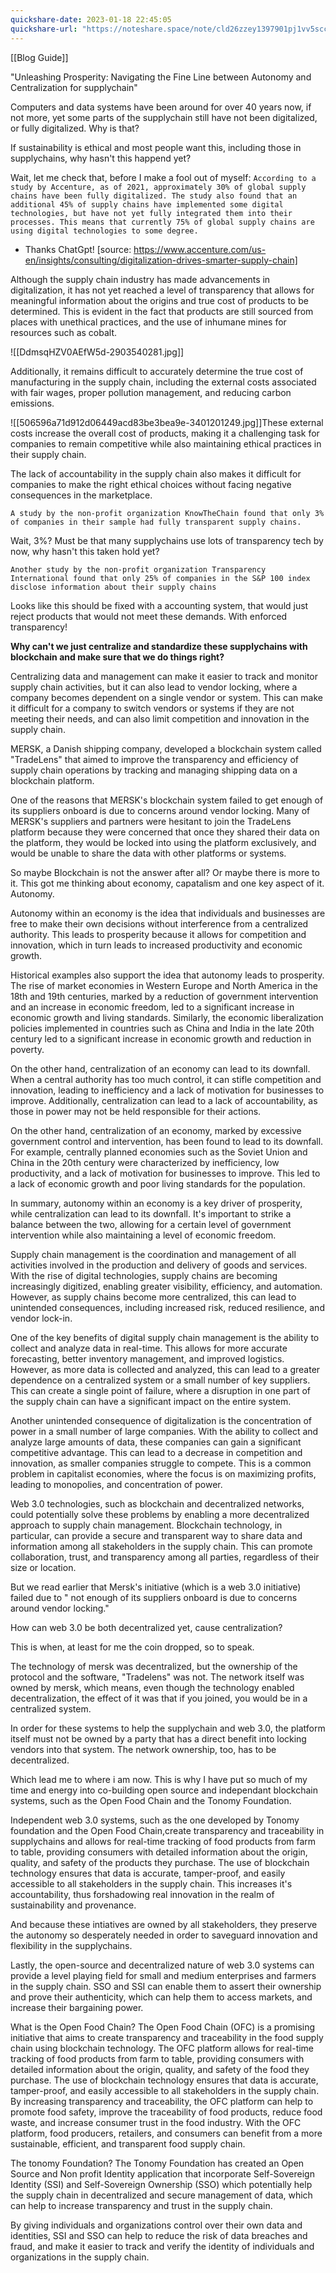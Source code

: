 ```yaml
---
quickshare-date: 2023-01-18 22:45:05
quickshare-url: "https://noteshare.space/note/cld26zzey1397901pj1vv5sccq#MX/pTtb9BUOEfU+jOrHax3tD/d0SnHSKUd8rJ7c0fXk"
---
```

[[Blog Guide]]

"Unleashing Prosperity: Navigating the Fine Line between Autonomy and Centralization for supplychain"

Computers and data systems have been around for over 40 years now, if not more, yet 
some parts of the supplychain still have not been digitalized, or fully digitalized. Why is that? 

If sustainability is ethical and most people want this, including those in supplychains, why hasn't this happend yet?

Wait, let me check that, before I make a fool out of myself:
``According to a study by Accenture, as of 2021, approximately 30% of global supply chains have been fully digitalized. The study also found that an additional 45% of supply chains have implemented some digital technologies, but have not yet fully integrated them into their processes. This means that currently 75% of global supply chains are using digital technologies to some degree.``
- Thanks ChatGpt! [source: https://www.accenture.com/us-en/insights/consulting/digitalization-drives-smarter-supply-chain]

Although the supply chain industry has made advancements in digitalization, it has not yet reached a level of transparency that allows for meaningful information about the origins and true cost of products to be determined. 
This is evident in the fact that products are still sourced from places with unethical practices, and the use of inhumane mines for resources such as cobalt. 

![[DdmsqHZV0AEfW5d-2903540281.jpg]]

Additionally, it remains difficult to accurately determine the true cost of manufacturing in the supply chain, including the external costs associated with fair wages, proper pollution management, and reducing carbon emissions. 

![[506596a71d912d06449acd83be3bea9e-3401201249.jpg]]These external costs increase the overall cost of products, making it a challenging task for companies to remain competitive while also maintaining ethical practices in their supply chain. 

The lack of accountability in the supply chain also makes it difficult for companies to make the right ethical choices without facing negative consequences in the marketplace.

``A study by the non-profit organization KnowTheChain found that only 3% of companies in their sample had fully transparent supply chains.``

Wait, 3%? Must be that many supplychains use lots of transparency tech by now, why hasn't this taken hold yet?

``Another study by the non-profit organization Transparency International found that only 25% of companies in the S&P 100 index disclose information about their supply chains``

Looks like this should be fixed with a accounting system, that would just reject products that would not meet these demands. With enforced transparency! 

**Why can't we just centralize and standardize these supplychains with blockchain and make sure that we do things right?**

Centralizing data and management can make it easier to track and monitor supply chain activities, but it can also lead to vendor locking, where a company becomes dependent on a single vendor or system. This can make it difficult for a company to switch vendors or systems if they are not meeting their needs, and can also limit competition and innovation in the supply chain.

MERSK, a Danish shipping company, developed a blockchain system called "TradeLens" that aimed to improve the transparency and efficiency of supply chain operations by tracking and managing shipping data on a blockchain platform.

One of the reasons that MERSK's blockchain system failed to get enough of its suppliers onboard is due to concerns around vendor locking. Many of MERSK's suppliers and partners were hesitant to join the TradeLens platform because they were concerned that once they shared their data on the platform, they would be locked into using the platform exclusively, and would be unable to share the data with other platforms or systems.

So maybe Blockchain is not the answer after all? Or maybe there is more to it. This got me thinking about economy, capatalism and one key aspect of it. Autonomy.

Autonomy within an economy is the idea that individuals and businesses are free to make their own decisions without interference from a centralized authority. This leads to prosperity because it allows for competition and innovation, which in turn leads to increased productivity and economic growth. 

Historical examples also support the idea that autonomy leads to prosperity. The rise of market economies in Western Europe and North America in the 18th and 19th centuries, marked by a reduction of government intervention and an increase in economic freedom, led to a significant increase in economic growth and living standards. Similarly, the economic liberalization policies implemented in countries such as China and India in the late 20th century led to a significant increase in economic growth and reduction in poverty.

On the other hand, centralization of an economy can lead to its downfall. When a central authority has too much control, it can stifle competition and innovation, leading to inefficiency and a lack of motivation for businesses to improve. Additionally, centralization can lead to a lack of accountability, as those in power may not be held responsible for their actions.

On the other hand, centralization of an economy, marked by excessive government control and intervention, has been found to lead to its downfall. For example, centrally planned economies such as the Soviet Union and China in the 20th century were characterized by inefficiency, low productivity, and a lack of motivation for businesses to improve. This led to a lack of economic growth and poor living standards for the population.

In summary, autonomy within an economy is a key driver of prosperity, while centralization can lead to its downfall. It's important to strike a balance between the two, allowing for a certain level of government intervention while also maintaining a level of economic freedom.

Supply chain management is the coordination and management of all activities involved in the production and delivery of goods and services. With the rise of digital technologies, supply chains are becoming increasingly digitized, enabling greater visibility, efficiency, and automation. However, as supply chains become more centralized, this can lead to unintended consequences, including increased risk, reduced resilience, and vendor lock-in.

One of the key benefits of digital supply chain management is the ability to collect and analyze data in real-time. This allows for more accurate forecasting, better inventory management, and improved logistics. However, as more data is collected and analyzed, this can lead to a greater dependence on a centralized system or a small number of key suppliers. This can create a single point of failure, where a disruption in one part of the supply chain can have a significant impact on the entire system.

Another unintended consequence of digitalization is the concentration of power in a small number of large companies. With the ability to collect and analyze large amounts of data, these companies can gain a significant competitive advantage. This can lead to a decrease in competition and innovation, as smaller companies struggle to compete. This is a common problem in capitalist economies, where the focus is on maximizing profits, leading to monopolies, and concentration of power.

Web 3.0 technologies, such as blockchain and decentralized networks, could potentially solve these problems by enabling a more decentralized approach to supply chain management. Blockchain technology, in particular, can provide a secure and transparent way to share data and information among all stakeholders in the supply chain. This can promote collaboration, trust, and transparency among all parties, regardless of their size or location.

But we read earlier that Mersk's initiative (which is a web 3.0 initiative) failed due to " not enough of its suppliers onboard is due to concerns around vendor locking."

How can web 3.0 be both decentralized yet, cause centralization?

This is when, at least for me the coin dropped, so to speak.

The technology of mersk was decentralized, but the ownership of the protocol and the software, "Tradelens" was not. The network itself was owned by mersk, which means, even though the technology enabled decentralization, the effect of it was that if you joined, you would be in a centralized system.

In order for these systems to help the supplychain and web 3.0, the platform itself must not be owned by a party that has a direct benefit into locking vendors into that system.
The network ownership, too, has to be decentralized.

Which lead me to where i am now. This is why I have put so much of my time and energy into co-building open source and independant blockchain systems, such as the Open Food Chain and the Tonomy Foundation. 

Independent web 3.0 systems, such as the one developed by Tonomy foundation and the Open Food Chain,create transparency and traceability in supplychains and allows for real-time tracking of food products from farm to table, providing consumers with detailed information about the origin, quality, and safety of the products they purchase. The use of blockchain technology ensures that data is accurate, tamper-proof, and easily accessible to all stakeholders in the supply chain. This increases it's accountability, thus forshadowing real innovation in the realm of sustainability and provenance.

And because these intiatives are owned by all stakeholders, they preserve the autonomy so desperately needed in order to saveguard innovation and flexibility in the supplychains. 

Lastly, the open-source and decentralized nature of web 3.0 systems can provide a level playing field for small and medium enterprises and farmers in the supply chain. SSO and SSI can enable them to assert their ownership and prove their authenticity, which can help them to access markets, and increase their bargaining power.

What is the Open Food Chain?
The Open Food Chain (OFC) is a promising initiative that aims to create transparency and traceability in the food supply chain using blockchain technology. The OFC platform allows for real-time tracking of food products from farm to table, providing consumers with detailed information about the origin, quality, and safety of the food they purchase. The use of blockchain technology ensures that data is accurate, tamper-proof, and easily accessible to all stakeholders in the supply chain. By increasing transparency and traceability, the OFC platform can help to promote food safety, improve the traceability of food products, reduce food waste, and increase consumer trust in the food industry. With the OFC platform, food producers, retailers, and consumers can benefit from a more sustainable, efficient, and transparent food supply chain.

The tonomy Foundation?
The Tonomy Foundation has created an Open Source and Non profit Identity application that incorporate Self-Sovereign Identity (SSI) and Self-Sovereign Ownership (SSO) which potentially help the supply chain in decentralized and secure management of data, which can help to increase transparency and trust in the supply chain. 

By giving individuals and organizations control over their own data and identities, SSI and SSO can help to reduce the risk of data breaches and fraud, and make it easier to track and verify the identity of individuals and organizations in the supply chain.